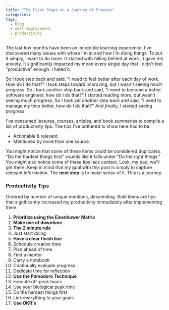 ```yaml
---
title: "The First Steps on a Journey of Process"
categories:
tags:
  - blog
  - self-improvement
  - productivity
---
```


The last few months have been an incredible learning experience. I've discovered many issues with where I'm at and how I'm doing things. To put it simply, I want to do more. It started with falling behind at work. It gave me anxiety. It significantly impacted my mood every single day that I didn't feel "productive" enough. I hated it.

So I took step back and said, "I need to feel better after each day of work. How do I do that?" I took steps toward improving, but I wasn't seeing much progress. So I took another step back and said, "I need to become a better software engineer, how do I do that?" I started reading more, but wasn't seeing much progress. So I took *yet another* step back and said, "I need to manage my time better, how do I do that?" And *finally*, I started seeing progress.

I've consumed lectures, courses, articles, and book summaries to compile a list of productivity tips. The tips I've bothered to show here had to be:

- Actionable & relevant.
- Mentioned by more than one source.

You might notice that some of these items could be considered duplicates. "Do the hardest things first" sounds like it falls under "Do the right things." You might also notice some of these tips lack context. Look, my bad, we'll get there. Keep in mind that my goal with this post is simply to capture relevant information. The **next step** is to make sense of it. This is a journey.

### Productivity Tips

Ordered by number of unique mentions, descending. Bold items are tips that significantly increased my productivity immediately after implementing them.

1. **Prioritize using the Eisenhower Matrix**
2. **Make use of downtime**
3. **The 2 minute rule**
4. Just start doing
5. **Have a clear finish line**
6. Schedule creative time
7. Plan ahead of time
8. Find a mentor
9.  Carry a notebook
10. Continually evaluate progress
11. Dedicate time for reflection
12. **Use the Pomodoro Technique**
13. Execute off-peak hours
14. Use your biological peak time
15. Do the hardest things first
16. Link everything to your goals
17. **Use OKR's**